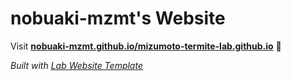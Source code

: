 
# nobuaki-mzmt's Website

Visit **[nobuaki-mzmt.github.io/mizumoto-termite-lab.github.io](https://nobuaki-mzmt.github.io/mizumoto-termite-lab.github.io)** 🚀

_Built with [Lab Website Template](https://greene-lab.gitbook.io/lab-website-template-docs)_

